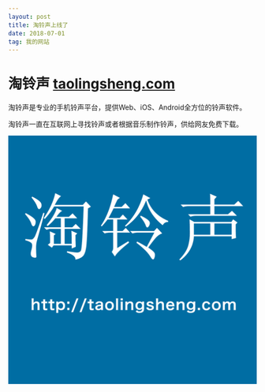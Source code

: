 ```yaml
---
layout: post
title: 淘铃声上线了
date: 2018-07-01
tag: 我的网站
--- 
```



淘铃声 [taolingsheng.com](http://www.taolingsheng.com/)
==========
淘铃声是专业的手机铃声平台，提供Web、iOS、Android全方位的铃声软件。

淘铃声一直在互联网上寻找铃声或者根据音乐制作铃声，供给网友免费下载。

![icon](/images/posts/web/taolingsheng_icon.png)


